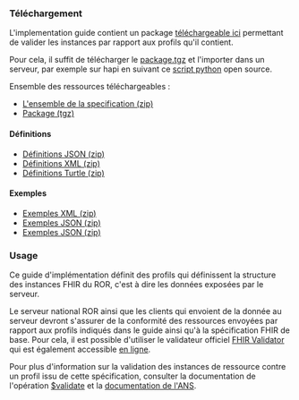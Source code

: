 ### Téléchargement

L'implementation guide contient un package [téléchargeable ici](package.tgz) permettant de valider les instances par rapport aux profils qu'il contient.

Pour cela, il suffit de télécharger le [package.tgz](package.tgz) et l'importer dans un serveur, par exemple sur hapi en suivant ce [script python](https://github.com/nmdp-bioinformatics/igloader) open source.

Ensemble des ressources téléchargeables :

* [L'ensemble de la specification (zip)](full-ig.zip)
* [Package (tgz)](package.tgz)

#### Définitions

* [Définitions JSON (zip)](definitions.json.zip)
* [Définitions XML (zip)](definitions.xml.zip)
* [Définitions Turtle (zip)](definitions.ttl.zip)

#### Exemples

* [Exemples XML (zip)](examples.xml.zip)
* [Exemples JSON (zip)](examples.json.zip)
* [Exemples JSON (zip)](examples.ttl.zip)

### Usage

Ce guide d'implémentation définit des profils qui définissent la structure des instances FHIR du ROR, c'est à dire les données exposées par le serveur.

Le serveur national ROR ainsi que les clients qui envoient de la donnée au serveur devront s'assurer de la conformité des ressources envoyées par rapport aux profils indiqués dans le guide ainsi qu'à la spécification FHIR de base. Pour cela, il est possible d'utiliser le validateur officiel [FHIR Validator](https://confluence.hl7.org/display/FHIR/Using+the+FHIR+Validator) qui est également accessible [en ligne](https://validator.fhir.org/).

Pour plus d'information sur la validation des instances de ressource contre un profil issu de cette spécification, consulter la documentation de l'opération [$validate](https://www.hl7.org/fhir/resource-operation-validate.html) et la [documentation de l'ANS](https://interop.esante.gouv.fr/ig/documentation/valider_res.html).

